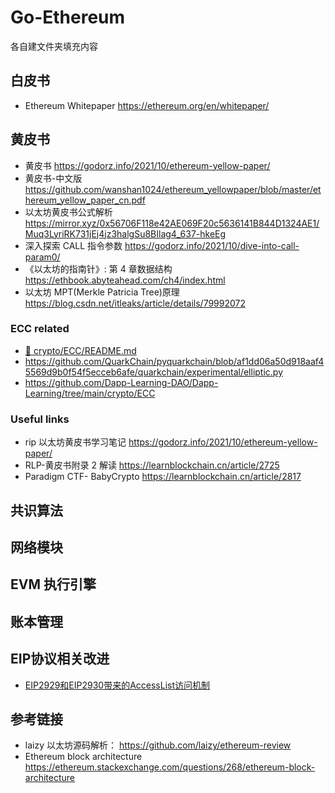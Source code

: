 # Go-Ethereum

各自建文件夹填充内容

## 白皮书

- Ethereum Whitepaper <https://ethereum.org/en/whitepaper/>

## 黄皮书

- 黄皮书 <https://godorz.info/2021/10/ethereum-yellow-paper/>
- 黄皮书-中文版 <https://github.com/wanshan1024/ethereum_yellowpaper/blob/master/ethereum_yellow_paper_cn.pdf>
- 以太坊黄皮书公式解析 <https://mirror.xyz/0x56706F118e42AE069F20c5636141B844D1324AE1/Muq3LyriRK731jEj4jz3halgSu8BIlag4_637-hkeEg>
- 深入探索 CALL 指令参数 <https://godorz.info/2021/10/dive-into-call-param0/>
- 《以太坊的指南针》: 第 4 章数据结构 <https://ethbook.abyteahead.com/ch4/index.html>
- 以太坊 MPT(Merkle Patricia Tree)原理 <https://blog.csdn.net/itleaks/article/details/79992072>

### ECC related

- [:scroll: crypto/ECC/README.md](../../crypto/ECC/README.md)
- <https://github.com/QuarkChain/pyquarkchain/blob/af1dd06a50d918aaf45569d9b0f54f5ecceb6afe/quarkchain/experimental/elliptic.py>
- <https://github.com/Dapp-Learning-DAO/Dapp-Learning/tree/main/crypto/ECC>

### Useful links

- rip 以太坊黄皮书学习笔记 <https://godorz.info/2021/10/ethereum-yellow-paper/>
- RLP-黄皮书附录 2 解读 <https://learnblockchain.cn/article/2725>
- Paradigm CTF- BabyCrypto <https://learnblockchain.cn/article/2817>

## 共识算法

## 网络模块

## EVM 执行引擎

## 账本管理

## EIP协议相关改进
- [EIP2929和EIP2930带来的AccessList访问机制](EIP/accesslist.md)


## 参考链接

- laizy 以太坊源码解析： <https://github.com/laizy/ethereum-review>
- Ethereum block architecture <https://ethereum.stackexchange.com/questions/268/ethereum-block-architecture>

